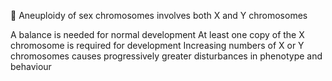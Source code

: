  Aneuploidy of sex chromosomes involves both X and Y chromosomes

A balance is needed for normal development
At least one copy of the X chromosome is required for development
Increasing numbers of X or Y chromosomes causes progressively greater disturbances in phenotype and behaviour

